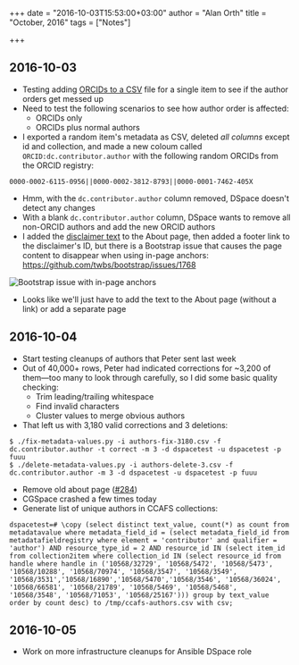 +++
date = "2016-10-03T15:53:00+03:00"
author = "Alan Orth"
title = "October, 2016"
tags = ["Notes"]

+++
## 2016-10-03

- Testing adding [ORCIDs to a CSV](https://wiki.duraspace.org/display/DSDOC5x/ORCID+Integration#ORCIDIntegration-EditingexistingitemsusingBatchCSVEditing) file for a single item to see if the author orders get messed up
- Need to test the following scenarios to see how author order is affected:
  - ORCIDs only
  - ORCIDs plus normal authors
- I exported a random item's metadata as CSV, deleted *all columns* except id and collection, and made a new coloum called `ORCID:dc.contributor.author` with the following random ORCIDs from the ORCID registry:

```
0000-0002-6115-0956||0000-0002-3812-8793||0000-0001-7462-405X
```

- Hmm, with the `dc.contributor.author` column removed, DSpace doesn't detect any changes
- With a blank `dc.contributor.author` column, DSpace wants to remove all non-ORCID authors and add the new ORCID authors
- I added the [disclaimer text](https://github.com/ilri/DSpace/issues/234) to the About page, then added a footer link to the disclaimer's ID, but there is a Bootstrap issue that causes the page content to disappear when using in-page anchors: https://github.com/twbs/bootstrap/issues/1768

![Bootstrap issue with in-page anchors](2016/10/bootstrap-issue.png)

- Looks like we'll just have to add the text to the About page (without a link) or add a separate page

## 2016-10-04

- Start testing cleanups of authors that Peter sent last week
- Out of 40,000+ rows, Peter had indicated corrections for ~3,200 of them—too many to look through carefully, so I did some basic quality checking:
  - Trim leading/trailing whitespace
  - Find invalid characters
  - Cluster values to merge obvious authors
- That left us with 3,180 valid corrections and 3 deletions:

```
$ ./fix-metadata-values.py -i authors-fix-3180.csv -f dc.contributor.author -t correct -m 3 -d dspacetest -u dspacetest -p fuuu
$ ./delete-metadata-values.py -i authors-delete-3.csv -f dc.contributor.author -m 3 -d dspacetest -u dspacetest -p fuuu
```

- Remove old about page ([#284](https://github.com/ilri/DSpace/pull/284))
- CGSpace crashed a few times today
- Generate list of unique authors in CCAFS collections:

```
dspacetest=# \copy (select distinct text_value, count(*) as count from metadatavalue where metadata_field_id = (select metadata_field_id from metadatafieldregistry where element = 'contributor' and qualifier = 'author') AND resource_type_id = 2 AND resource_id IN (select item_id from collection2item where collection_id IN (select resource_id from handle where handle in ('10568/32729', '10568/5472', '10568/5473', '10568/10288', '10568/70974', '10568/3547', '10568/3549', '10568/3531','10568/16890','10568/5470','10568/3546', '10568/36024', '10568/66581', '10568/21789', '10568/5469', '10568/5468', '10568/3548', '10568/71053', '10568/25167'))) group by text_value order by count desc) to /tmp/ccafs-authors.csv with csv;
```

## 2016-10-05

- Work on more infrastructure cleanups for Ansible DSpace role
